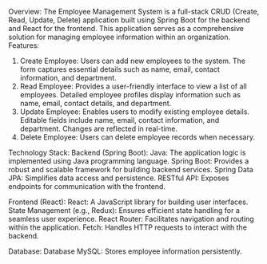 Overview:
 The Employee Management System is a full-stack CRUD (Create, Read, Update, Delete) application built using Spring Boot for the backend and React for the frontend. This application serves as a comprehensive solution for managing employee information within an organization.
 Features: 
1. Create Employee: Users can add new employees to the system. The form captures essential details such as name, email, contact information, and department. 
2. Read Employee: Provides a user-friendly interface to view a list of all employees. Detailed employee profiles display information such as name, email, contact details, and department.
3. Update Employee: Enables users to modify existing employee details. Editable fields include name, email, contact information, and department. Changes are reflected in real-time. 
4. Delete Employee: Users can delete employee records when necessary. 

Technology Stack: 
Backend (Spring Boot): 
Java: The application logic is implemented using Java programming language. 
Spring Boot: Provides a robust and scalable framework for building backend services.
Spring Data JPA: Simplifies data access and persistence. 
RESTful API: Exposes endpoints for communication with the frontend. 

Frontend (React): 
React: A JavaScript library for building user interfaces. 
State Management (e.g., Redux): Ensures efficient state handling for a seamless user experience.
 React Router: Facilitates navigation and routing within the application.
 Fetch: Handles HTTP requests to interact with the backend. 

Database: 
Database MySQL: Stores employee information persistently.
